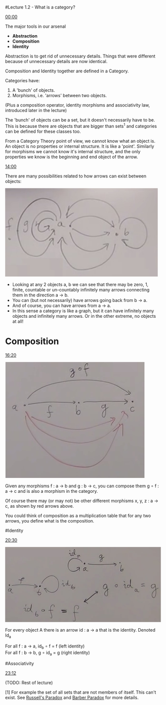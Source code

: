 #Lecture 1.2 - What is a category?

[00:00](https://youtu.be/p54Hd7AmVFU)

The major tools in our arsenal 

* **Abstraction**  
* **Composition**  
* **Identity**

Abstraction is to get rid of unnecessary details. Things that were different because of unnecessary details are now identical.

Composition and Identity together are defined in a Category.

Categories have:

1. A 'bunch' of objects.
2. Morphisms, i.e. 'arrows' between two objects.

(Plus a composition operator, identity morphisms and associativity law, introduced later in the lecture)

The 'bunch' of objects can be a set, but it doesn't necessarily have to be. This is because there are objects that are bigger than sets<sup>1</sup> and categories can be defined for these classes too.

From a Category Theory point of view, we cannot know what an object is. An object is no properties or internal structure. It is like a 'point'. Similarly for morphisms we cannot know it's internal structure, and the only properties we know is the beginning and end object of the arrow.

[14:00](https://youtu.be/p54Hd7AmVFU?t=820)

There are many possibilities related to how arrows can exist between objects:

![Diagram 1.2a](diagram1.2a.jpg)

* Looking at any 2 objects a, b we can see that there may be zero, 1, finite, countable or un-countably infinitely many arrows connecting them in the direction a → b.
* You can (but not necessarily) have arrows going back from b → a.
* And of course, you can have arrows from a → a.
* In this sense a category is like a graph, but it can have infinitely many objects and infinitely many arrows. Or in the other extreme, no objects at all!

# Composition

[16:20](https://youtu.be/p54Hd7AmVFU?t=980)

![Diagram 1.2b](diagram1.2b.jpg)

Given any morphisms f : a → b and g : b → c, you can compose them g ∘ f : a → c and is also a morphism in the category. 

Of course there may (or may not) be other different morphisms x, y, z : a → c, as shown by red arrows above.

You could think of composition as a multiplication table that for any two arrows, you define what is the composition.

#Identity

[20:30](https://youtu.be/p54Hd7AmVFU?t=1230)

![Diagram 1.2c](diagram1.2c.jpg)

For every object A there is an arrow id : a → a that is the identity. Denoted Id<sub>a</sub>

For all f : a → a, id<sub>b</sub> ∘ f = f (left identity)  
For all f : b → b, g ∘ id<sub>a</sub> = g (right identity)

#Associativity

[23:12](https://youtu.be/p54Hd7AmVFU?t=1392)



(TODO: Rest of lecture)




[1] For example the set of all sets that are not members of itself. This can't exist. See [Russell's Paradox](https://en.wikipedia.org/wiki/Russell's_paradox) and [Barber Paradox](https://en.wikipedia.org/wiki/Barber_paradox) for more details.
